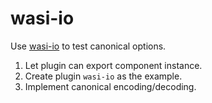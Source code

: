 # wasi-io

Use [wasi-io](https://github.com/WebAssembly/wasi-io) to test canonical options.

1. Let plugin can export component instance.
2. Create plugin `wasi-io` as the example.
3. Implement canonical encoding/decoding.
